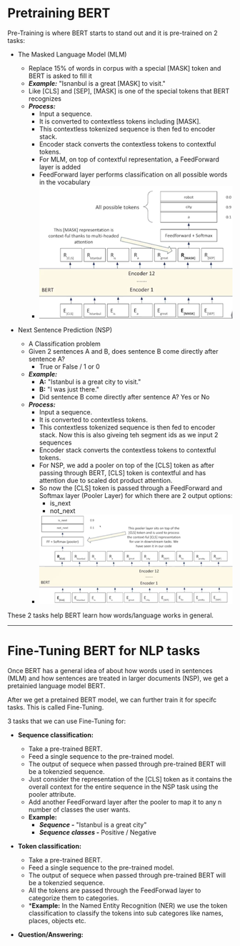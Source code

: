 # Pretraining BERT

Pre-Training is where BERT starts to stand out and it is pre-trained on 2 tasks:

- The Masked Language Model (MLM)
    - Replace 15% of words in corpus with a special [MASK] token and BERT is asked to fill it
    - ***Example:*** "Isnanbul is a great [MASK] to visit."
    - Like [CLS] and [SEP], [MASK] is one of the special tokens that BERT recognizes
    - ***Process:***
        - Input a sequence.
        - It is converted to contextless tokens including [MASK].
        - This contextless tokenized sequence is then fed to encoder stack.
        - Encoder stack converts the contextless tokens to contextful tokens.
        - For MLM, on top of contextful representation, a FeedForward layer is added
        - FeedForward layer performs classification on all possible words in the vocabulary
        - ![This images demonstates MLM in play](images/MLM.png)

- Next Sentence Prediction (NSP)
    - A Classification problem 
    - Given 2 sentences A and B, does sentence B come directly after sentence A?
        - True or False / 1 or 0
    - ***Example:***
        - **A:** "Istanbul is a great city to visit."
        - **B:** "I was just there."
        - Did sentence B come directly after sentence A? Yes or No
    - ***Process:***
        - Input a sequence.
        - It is converted to contextless tokens.
        - This contextless tokenized sequence is then fed to encoder stack. Now this is also giveing teh segment ids as we input 2 sequences
        - Encoder stack converts the contextless tokens to contextful tokens.
        - For NSP, we add a pooler on top of the [CLS] token as after passing through BERT, [CLS] token is contextful and has attention due to scaled dot product attention.
        - So now the [CLS] token is passed through a FeedForward and Softmax layer (Pooler Layer) for which there are 2 output options:
            - is_next
            - not_next
        - ![This image demonstates NSP in play](images/NSP.png)


These 2 tasks help BERT learn how words/language works in general.

---

# Fine-Tuning BERT for NLP tasks

Once BERT has a general idea of about how words used in sentences (MLM) and how sentences are treated in larger documents (NSP), we get a pretainied language model BERT.

After we get a pretained BERT model, we can further train it for specifc tasks. This is called Fine-Tuning.

3 tasks that we can use Fine-Tuning for:
- **Sequence classification:**
    - Take a pre-trained BERT.
    - Feed a single sequence to the pre-trained model.
    - The output of sequece when passed through pre-trained BERT will be a tokenzied sequence.
    - Just consider the representation of the [CLS] token as it contains the overall context for the entire sequence in the NSP task using the pooler attribute.
    - Add another FeedForward layer after the pooler to map it to any n number of  classes the user wants.
    - **Example:**
        - ***Sequence -*** "Istanbul is a great city"
        - ***Sequence classes -*** Positive / Negative

- **Token classification:**
    - Take a pre-trained BERT.
    - Feed a single sequence to the pre-trained model.
    - The output of sequece when passed through pre-trained BERT will be a tokenzied sequence.
    - All the tokens are passed through the FeedForwad layer to categorize them to categories.
    - ***Example:** In the Named Entity Recognition (NER) we use the token classification to classify the tokens into sub categores like names, places, objects etc.

- **Question/Answering:**